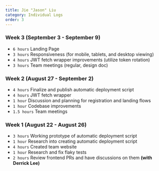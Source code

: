 ```yaml
---
title: Jie "Jason" Liu
category: Individual Logs
order: 3
---
```


### Week 3 (September 3 - September 9)
  - `6 hours` Landing Page
  - `3 hours` Responsiveness (for mobile, tablets, and desktop viewing)
  - `4 hours` JWT fetch wrapper improvements (utilize token rotation)
  - `3 hours` Team meetings (regular, design doc)

### Week 2 (August 27 - September 2)
  - `4 hours` Finalize and publish automatic deployment script
  - `4 hours` JWT fetch wrapper
  - `1 hour` Discussion and planning for registration and landing flows
  - `1 hour` Codebase improvements
  - `1.5 hours` Team meetings

### Week 1 (August 22 - August 26)
  - `3 hours` Working prototype of automatic deployment script
  - `1 hour`  Research into creating automatic deployment script
  - `4 hours` Created team website
  - `1 hour`  Research and fix flaky tests
  - `2 hours` Review frontend PRs and have discussions on them **(with Derrick Lee)**